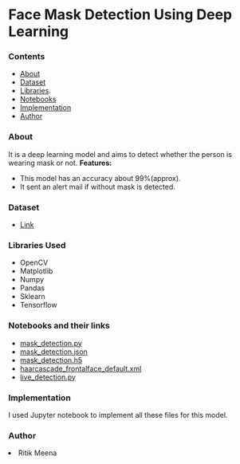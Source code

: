 <h1 align="centre"> Face Mask Detection Using Deep Learning</h1>

### Contents
* [About](#About)
* [Dataset](#Dataset)
* [Libraries](#Libraries-Used).
* [Notebooks](#Notebooks-and-their-links)
* [Implementation](#Implementation)
* [Author](#Author)

### About
It is a deep learning model and aims to detect whether the person is wearing mask or not.
<b>Features:</b>
 * This model has an accuracy about 99%(approx).
 * It sent an alert mail if without mask is detected.

### Dataset
* [Link](https://github.com/Ritik187/Face-mask-detection-/tree/master/data)

### Libraries Used
<ul>
  <li>OpenCV</li>
  <li>Matplotlib</li>
  <li>Numpy</li>
  <li>Pandas</li>
  <li>Sklearn</li>
  <li>Tensorflow</li>
 </ul>
  
### Notebooks and their links
* [mask_detection.py](https://github.com/Ritik187/Face-mask-detection-/blob/master/mask_detection.py)
* [mask_detection.json](https://github.com/Ritik187/Face-mask-detection-/blob/master/mask_detection.json)
* [mask_detection.h5](https://github.com/Ritik187/Face-mask-detection-/blob/master/mask_detection.h5)
* [haarcascade_frontalface_default.xml](https://github.com/Ritik187/Face-mask-detection-/blob/master/haarcascade_frontalface_default.xml)
* [live_detection.py](https://github.com/Ritik187/Face-mask-detection-/blob/master/live_detection.py)

### Implementation
I used Jupyter notebook to implement all these files for this model.

### Author
<li>Ritik Meena</li>







